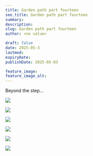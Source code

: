 ```yaml
---
title: Garden path part fourteen
seo_title: Garden path part fourteen
summary:
description:
slug: Garden path part fourteen
author: <no value>

draft: false
date: 2025-05-3
lastmod:
expiryDate:
publishDate: 2025-05-03

feature_image:
feature_image_alt:
---
```

Beyond the step...

![](/images/2024.jpeg )

![](/images/2025.jpeg )

![](/images/2033.jpeg )

![](/images/2034.jpeg )

![](/images/2035.jpeg )

![](/images/2036.jpeg )
